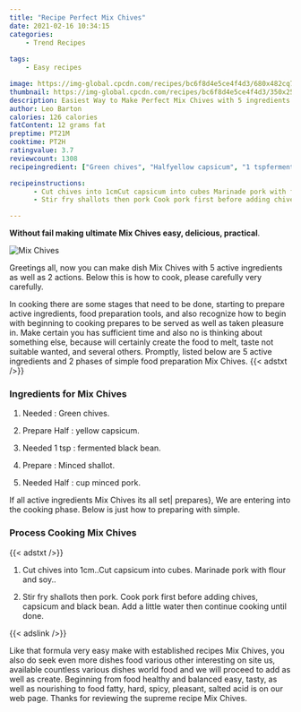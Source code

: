 ```yaml
---
title: "Recipe Perfect Mix Chives"
date: 2021-02-16 10:34:15
categories:
    - Trend Recipes
    
tags:
    - Easy recipes

image: https://img-global.cpcdn.com/recipes/bc6f8d4e5ce4f4d3/680x482cq70/mix-chives-recipe-main-photo.jpg
thumbnail: https://img-global.cpcdn.com/recipes/bc6f8d4e5ce4f4d3/350x250cq70/mix-chives-recipe-main-photo.jpg
description: Easiest Way to Make Perfect Mix Chives with 5 ingredients and 2 stages of easy cooking.
author: Leo Barton
calories: 126 calories
fatContent: 12 grams fat
preptime: PT21M
cooktime: PT2H
ratingvalue: 3.7
reviewcount: 1308
recipeingredient: ["Green chives", "Halfyellow capsicum", "1 tspfermented black bean", "Minced shallot", "Halfcup minced pork"]

recipeinstructions: 
      - Cut chives into 1cmCut capsicum into cubes Marinade pork with flour and soy 
      - Stir fry shallots then pork Cook pork first before adding chives capsicum and black bean Add a little water then continue cooking until done

---
```




**Without fail making ultimate Mix Chives easy, delicious, practical**. 


![Mix Chives](https://img-global.cpcdn.com/recipes/bc6f8d4e5ce4f4d3/680x482cq70/mix-chives-recipe-main-photo.jpg "Mix Chives")




Greetings all, now you can make dish Mix Chives with 5 active ingredients as well as 2 actions. Below this is how to cook, please carefully very carefully.

In cooking there are some stages that need to be done, starting to prepare active ingredients, food preparation tools, and also recognize how to begin with beginning to cooking prepares to be served as well as taken pleasure in. Make certain you has sufficient time and also no is thinking about something else, because will certainly create the food to melt, taste not suitable wanted, and several others. Promptly, listed below are 5 active ingredients and 2 phases of simple food preparation Mix Chives.
{{< adstxt />}}

### Ingredients for Mix Chives


1. Needed  : Green chives.

1. Prepare Half : yellow capsicum.

1. Needed 1 tsp : fermented black bean.

1. Prepare  : Minced shallot.

1. Needed Half : cup minced pork.



If all active ingredients Mix Chives its all set| prepares}, We are entering into the cooking phase. Below is just how to preparing with simple.

### Process Cooking Mix Chives

{{< adstxt />}}


1. Cut chives into 1cm..Cut capsicum into cubes. Marinade pork with flour and soy..



1. Stir fry shallots then pork. Cook pork first before adding chives, capsicum and black bean. Add a little water then continue cooking until done.





{{< adslink />}}

Like that formula very easy make with established recipes Mix Chives, you also do seek even more dishes food various other interesting on site us, available countless various dishes world food and we will proceed to add as well as create. Beginning from food healthy and balanced easy, tasty, as well as nourishing to food fatty, hard, spicy, pleasant, salted acid is on our web page. Thanks for reviewing the supreme recipe Mix Chives.
